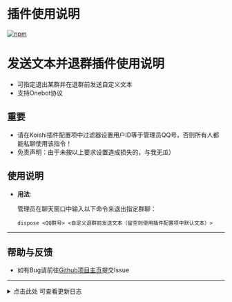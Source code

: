 # 插件使用说明

[![npm](https://img.shields.io/npm/v/koishi-plugin-dispose-group?style=flat-square)](https://www.npmjs.com/package/koishi-plugin-dispose-group)


# 发送文本并退群插件使用说明

- 可指定退出某群并在退群前发送自定义文本
- 支持Onebot协议

## 重要

- 请在Koishi插件配置项中过滤器设置用户ID等于管理员QQ号，否则所有人都能私聊使用该指令！
- 免责声明：由于未按以上要求设置造成损失的，与我无瓜）

## 使用说明

- **用法**: 

  管理员在聊天窗口中输入以下命令来退出指定群聊：
  
  ```
  dispose <QQ群号> <自定义退群前发送文本（留空则使用插件配置项中默认文本）>
  ```

---

## 帮助与反馈

- 如有Bug请前往[Github项目主页](https://github.com/DoomVoss/Koishi-Plugins-CBS)提交Issue

---

<details>
<summary>点击此处 可查看更新日志</summary>

-   **1.1.0**
    -   首次上传插件

</details>  